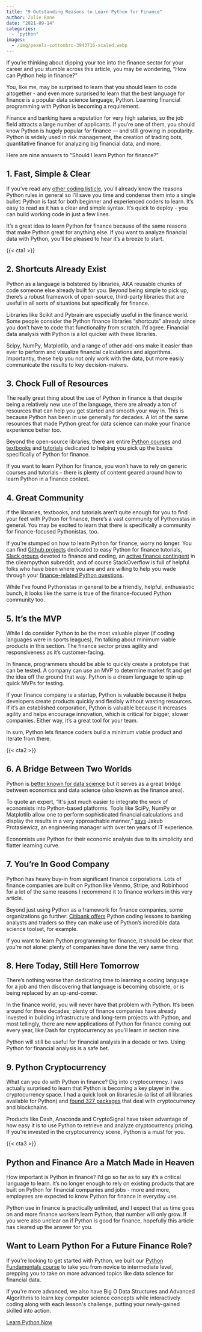 ```yaml
---
title: "9 Outstanding Reasons to Learn Python for Finance"
author: Zulie Rane
date: "2021-09-14"
categories: 
  - "python"
images:
  - /img/pexels-cottonbro-3943716-scaled.webp
---
```


If you’re thinking about dipping your toe into the finance sector for your career and you stumble across this article, you may be wondering, “How can Python help in finance?”

You, like me, may be surprised to learn that you should learn to code altogether - and even more surprised to learn that the best language for finance is a popular data science language, Python. Learning financial programming with Python is becoming a requirement. 

Finance and banking have a reputation for very high salaries, so the job field attracts a large number of applicants. If you’re one of them, you should know Python is hugely popular for finance — and still growing in popularity. Python is widely used in risk management, the creation of trading bots, quantitative finance for analyzing big financial data, and more.

Here are nine answers to “Should I learn Python for finance?”

## 1\. Fast, Simple & Clear

If you’ve read any [other coding listicle](https://towardsdatascience.com/10-compelling-reasons-to-learn-python-for-data-science-fa31160321cb), you’ll already know the reasons Python rules in general so I’ll save you time and condense them into a single bullet: Python is fast for both beginner and experienced coders to learn. It’s easy to read as it has a clear and simple syntax. It’s quick to deploy - you can build working code in just a few lines.

It’s a great idea to learn Python for finance because of the same reasons that make Python great for anything else. If you want to analyze financial data with Python, you’ll be pleased to hear it’s a breeze to start.

{{< cta1 >}}

## 2\. Shortcuts Already Exist 

Python as a language is bolstered by libraries, AKA reusable chunks of code someone else already built for you. Beyond being simple to pick up, there’s a robust framework of open-source, third-party libraries that are useful in all sorts of situations but specifically for finance. 

Libraries like Scikit and Pybrain are especially useful in the finance world. Some people consider the Python finance libraries “shortcuts” already since you don’t have to code that functionality from scratch. I’d agree. Financial data analysis with Python is a lot quicker with these libraries.

Scipy, NumPy, Matplotlib, and a range of other add-ons make it easier than ever to perform and visualize financial calculations and algorithms. Importantly, these help you not only work with the data, but more easily communicate the results to key decision-makers.

## 3\. Chock Full of Resources

The really great thing about the use of Python in finance is that despite being a relatively new use of the language, there are already a ton of resources that can help you get started and smooth your way in. This is because Python has been in use generally for decades. A lot of the same resources that made Python great for data science can make your finance experience better too.

Beyond the open-source libraries, there are entire [Python courses](https://qvault.io/learn-python-course/) and [textbooks](https://www.oreilly.com/library/view/python-for-finance/9781491945360/) and [tutorials](https://pythonprogramming.net/getting-stock-prices-python-programming-for-finance/) dedicated to helping you pick up the basics specifically of Python for finance. 

If you want to learn Python for finance, you won’t have to rely on generic courses and tutorials - there is plenty of content geared around how to learn Python in a finance context.

## 4\. Great Community

If the libraries, textbooks, and tutorials aren’t quite enough for you to find your feet with Python for finance, there’s a vast community of Pythonistas in general. You may be excited to learn that there is specifically a community for finance-focused Pythonistas, too. 

If you’re stumped on how to learn Python for finance, worry no longer. You can find [Github projects](https://github.com/datacamp/datacamp-community-tutorials/blob/master/Python%20Finance%20Tutorial%20For%20Beginners/Python%20For%20Finance%20Beginners%20Tutorial.ipynb) dedicated to easy Python for finance tutorials, [Slack groups](https://alpaca.markets/docs/community/) devoted to finance and coding, an [active finance contingent](https://www.reddit.com/r/learnpython/comments/bo52r6/learning_python_for_finance/) in the r/learnpython subreddit, and of course StackOverflow is full of helpful folks who have been where you are and are willing to help you wade through your [finance-related Python questions](https://stackoverflow.com/questions/tagged/finance+python).

While I’ve found Pythonistas in general to be a friendly, helpful, enthusiastic bunch, it looks like the same is true of the finance-focused Python community too. 

## 5\. It’s the MVP

While I do consider Python to be the most valuable player (if coding languages were in sports leagues), I’m talking about minimum viable products in this section. The finance sector prizes agility and responsiveness as it’s customer-facing.

In finance, programmers should be able to quickly create a prototype that can be tested. A company can use an MVP to determine market fit and get the idea off the ground that way. Python is a dream language to spin up quick MVPs for testing.

If your finance company is a startup, Python is valuable because it helps developers create products quickly and flexibly without wasting resources. If it’s an established corporation, Python is valuable because it increases agility and helps encourage innovation, which is critical for bigger, slower companies. Either way, it’s a great tool for your team.

In sum, Python lets finance coders build a minimum viable product and iterate from there.

{{< cta2 >}}

## 6\. A Bridge Between Two Worlds

Python is [better known for data science](https://qvault.io/python/python-for-data-science/) but it serves as a great bridge between economics and data science (also known as the finance area). 

To quote an expert, “It's just much easier to integrate the work of economists into Python-based platforms. Tools like SciPy, NumPy or Matplotlib allow one to perform sophisticated financial calculations and display the results in a very approachable manner,” [says](https://www.netguru.com/blog/python-in-finance) Jakub Protasiewicz, an engineering manager with over ten years of IT experience.

Economists use Python for their economic analysis due to its simplicity and flatter learning curve. 

## 7\. You’re In Good Company 

Python has heavy buy-in from significant finance corporations. Lots of finance companies are built on Python like Venmo, Stripe, and Robinhood for a lot of the same reasons I recommend it to finance workers in this very article. 

Beyond just using Python as a framework for finance companies, some organizations go further: [Citibank offers](https://www.techrepublic.com/article/why-big-banks-are-requiring-workers-to-learn-coding/) Python coding lessons to banking analysts and traders so they can make use of Python’s incredible data science toolset, for example.

If you want to learn Python programming for finance, it should be clear that you’re not alone: plenty of companies have done the very same thing.

## 8\. Here Today, Still Here Tomorrow 

There’s nothing worse than dedicating time to learning a coding language for a job and then discovering that language is becoming obsolete, or is being replaced by an up-and-comer.

In the finance world, you will never have that problem with Python. It’s been around for three decades; plenty of finance companies have already invested in building infrastructure and long-term projects with Python, and most tellingly, there are new applications of Python for finance coming out every year, like Dash for cryptocurrency as you’ll learn in section nine. 

Python will still be useful for financial analysis in a decade or two. Using Python for financial analysis is a safe bet.

## 9\. Python Cryptocurrency

What can you do with Python in finance? Dig into cryptocurrency. I was actually surprised to learn that Python is becoming a key player in the cryptocurrency space. I had a quick look on libraries.io (a list of all libraries available for Python) and [found 327 packages](https://libraries.io/search?keywords=blockchain&languages=Python) that deal with cryptocurrency and blockchains. 

Products like Dash, Anaconda and CryptoSignal have taken advantage of how easy it is to use Python to retrieve and analyze cryptocurrency pricing. If you’re invested in the cryptocurrency scene, Python is a must for you. 

{{< cta3 >}}

## Python and Finance Are a Match Made in Heaven

How important is Python in finance? I’d go so far as to say it’s a critical language to learn. It’s no longer enough to rely on existing products that are built on Python for financial companies and jobs - more and more, employees are expected to know Python for finance in everyday use.

Python use in finance is practically unlimited, and I expect that as time goes on and more finance workers learn Python, that number will only grow. If you were also unclear on if Python is good for finance, hopefully this article has cleared up the answer for you.

## Want to Learn Python For a Future Finance Role?

If you're looking to get started with Python, we built our [Python Fundamentals course](https://qvault.io/learn-python-course/) to take you from novice to intermediate level, prepping you to take on more advanced topics like data science for financial data.

If you're more advanced, we also have Big O Data Structures and Advanced Algorithms to learn key computer science concepts while interactively coding along with each lesson's challenge, putting your newly-gained skilled into action.

[Learn Python Now](https://qvault.io/learn-python-course/)
